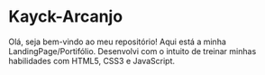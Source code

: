 # Kayck-Arcanjo
Olá, seja bem-vindo ao meu repositório! Aqui está a minha LandingPage/Portifólio.
Desenvolvi com o intuito de treinar minhas habilidades com HTML5, CSS3 e JavaScript.
